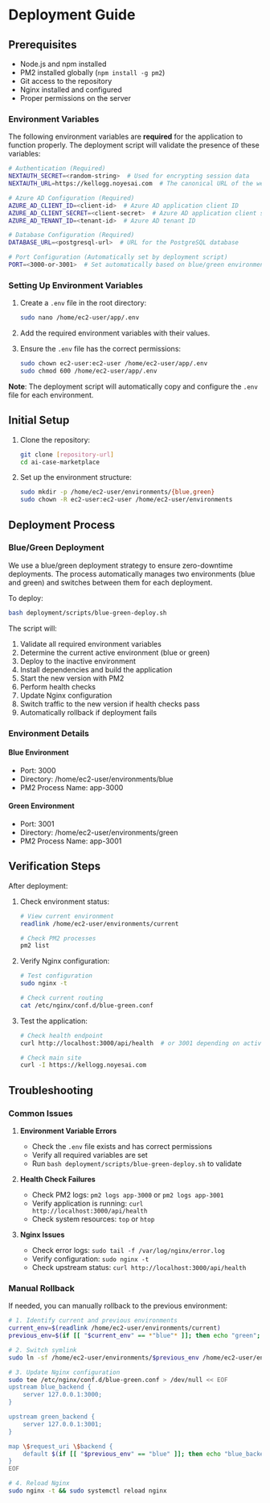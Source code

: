 # Deployment Guide

## Prerequisites

- Node.js and npm installed
- PM2 installed globally (`npm install -g pm2`)
- Git access to the repository
- Nginx installed and configured
- Proper permissions on the server

### Environment Variables

The following environment variables are **required** for the application to function properly. The deployment script will validate the presence of these variables:

```bash
# Authentication (Required)
NEXTAUTH_SECRET=<random-string>  # Used for encrypting session data
NEXTAUTH_URL=https://kellogg.noyesai.com  # The canonical URL of the website

# Azure AD Configuration (Required)
AZURE_AD_CLIENT_ID=<client-id>  # Azure AD application client ID
AZURE_AD_CLIENT_SECRET=<client-secret>  # Azure AD application client secret
AZURE_AD_TENANT_ID=<tenant-id>  # Azure AD tenant ID

# Database Configuration (Required)
DATABASE_URL=<postgresql-url>  # URL for the PostgreSQL database

# Port Configuration (Automatically set by deployment script)
PORT=<3000-or-3001>  # Set automatically based on blue/green environment
```

### Setting Up Environment Variables

1. Create a `.env` file in the root directory:
   ```bash
   sudo nano /home/ec2-user/app/.env
   ```

2. Add the required environment variables with their values.

3. Ensure the `.env` file has the correct permissions:
   ```bash
   sudo chown ec2-user:ec2-user /home/ec2-user/app/.env
   sudo chmod 600 /home/ec2-user/app/.env
   ```

**Note**: The deployment script will automatically copy and configure the `.env` file for each environment.

## Initial Setup

1. Clone the repository:
   ```bash
   git clone [repository-url]
   cd ai-case-marketplace
   ```

2. Set up the environment structure:
   ```bash
   sudo mkdir -p /home/ec2-user/environments/{blue,green}
   sudo chown -R ec2-user:ec2-user /home/ec2-user/environments
   ```

## Deployment Process

### Blue/Green Deployment

We use a blue/green deployment strategy to ensure zero-downtime deployments. The process automatically manages two environments (blue and green) and switches between them for each deployment.

To deploy:

```bash
bash deployment/scripts/blue-green-deploy.sh
```

The script will:
1. Validate all required environment variables
2. Determine the current active environment (blue or green)
3. Deploy to the inactive environment
4. Install dependencies and build the application
5. Start the new version with PM2
6. Perform health checks
7. Update Nginx configuration
8. Switch traffic to the new version if health checks pass
9. Automatically rollback if deployment fails

### Environment Details

#### Blue Environment
- Port: 3000
- Directory: /home/ec2-user/environments/blue
- PM2 Process Name: app-3000

#### Green Environment
- Port: 3001
- Directory: /home/ec2-user/environments/green
- PM2 Process Name: app-3001

## Verification Steps

After deployment:

1. Check environment status:
   ```bash
   # View current environment
   readlink /home/ec2-user/environments/current
   
   # Check PM2 processes
   pm2 list
   ```

2. Verify Nginx configuration:
   ```bash
   # Test configuration
   sudo nginx -t
   
   # Check current routing
   cat /etc/nginx/conf.d/blue-green.conf
   ```

3. Test the application:
   ```bash
   # Check health endpoint
   curl http://localhost:3000/api/health  # or 3001 depending on active environment
   
   # Check main site
   curl -I https://kellogg.noyesai.com
   ```

## Troubleshooting

### Common Issues

1. **Environment Variable Errors**
   - Check the `.env` file exists and has correct permissions
   - Verify all required variables are set
   - Run `bash deployment/scripts/blue-green-deploy.sh` to validate

2. **Health Check Failures**
   - Check PM2 logs: `pm2 logs app-3000` or `pm2 logs app-3001`
   - Verify application is running: `curl http://localhost:3000/api/health`
   - Check system resources: `top` or `htop`

3. **Nginx Issues**
   - Check error logs: `sudo tail -f /var/log/nginx/error.log`
   - Verify configuration: `sudo nginx -t`
   - Check upstream status: `curl http://localhost:3000/api/health`

### Manual Rollback

If needed, you can manually rollback to the previous environment:

```bash
# 1. Identify current and previous environments
current_env=$(readlink /home/ec2-user/environments/current)
previous_env=$(if [[ "$current_env" == *"blue"* ]]; then echo "green"; else echo "blue"; fi)

# 2. Switch symlink
sudo ln -sf /home/ec2-user/environments/$previous_env /home/ec2-user/environments/current

# 3. Update Nginx configuration
sudo tee /etc/nginx/conf.d/blue-green.conf > /dev/null << EOF
upstream blue_backend {
    server 127.0.0.1:3000;
}

upstream green_backend {
    server 127.0.0.1:3001;
}

map \$request_uri \$backend {
    default $(if [[ "$previous_env" == "blue" ]]; then echo "blue_backend"; else echo "green_backend"; fi);
}
EOF

# 4. Reload Nginx
sudo nginx -t && sudo systemctl reload nginx
``` 